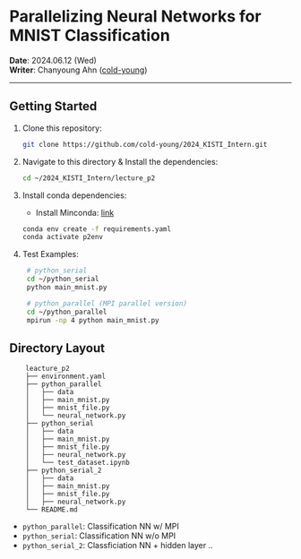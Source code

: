 # Parallelizing Neural Networks for MNIST Classification 
**Date**: 2024.06.12 (Wed) <br>
**Writer**: Chanyoung Ahn ([cold-young](https://github.com/cold-young))
___

## Getting Started 

1. Clone this repository:
    ```sh
    git clone https://github.com/cold-young/2024_KISTI_Intern.git
    ```

2. Navigate to this directory & Install the dependencies:
    ```sh
    cd ~/2024_KISTI_Intern/lecture_p2
    ```
3. Install conda dependencies: 
   - Install Minconda: [link](https://docs.anaconda.com/free/miniconda/)
    ```sh
    conda env create -f requirements.yaml
    conda activate p2env    
    ```
4. Test Examples:
   ```sh
    # python_serial
    cd ~/python_serial
    python main_mnist.py

    # python_parallel (MPI parallel version)
    cd ~/python_parallel
    mpirun -np 4 python main_mnist.py 
   ```

## Directory Layout
```text
    leacture_p2
    ├── environment.yaml
    ├── python_parallel
    │   ├── data
    │   ├── main_mnist.py
    │   ├── mnist_file.py
    │   └── neural_network.py
    ├── python_serial
    │   ├── data
    │   ├── main_mnist.py
    │   ├── mnist_file.py
    │   ├── neural_network.py
    │   └── test_dataset.ipynb
    ├── python_serial_2 
    │   ├── data
    │   ├── main_mnist.py
    │   ├── mnist_file.py
    │   ├── neural_network.py
    └── README.md
```
- `python_parallel`: Classification NN w/ MPI 
- `python_serial`: Classification NN w/o MPI 
- `python_serial_2`: Classficiation NN + hidden layer .. 